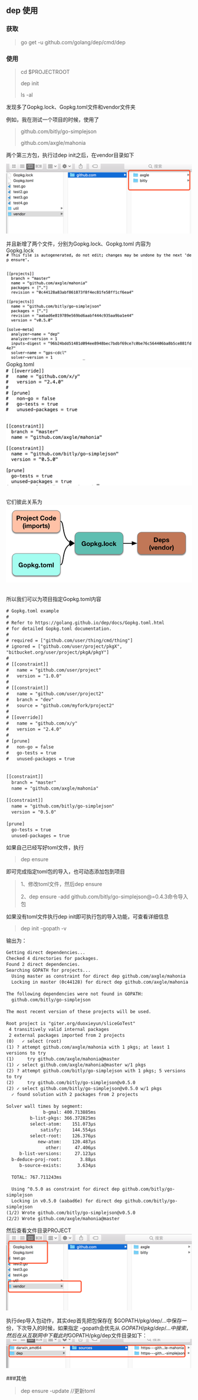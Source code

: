 ## dep 使用

### 获取
>go get -u github.com/golang/dep/cmd/dep


### 使用
>cd $PROJECTROOT
>
>dep init
>
>ls -al

发现多了Gopkg.lock、Gopkg.toml文件和vendor文件夹


例如，我在测试一个项目的时候，使用了
> github.com/bitly/go-simplejson
> 
> github.com/axgle/mahonia

两个第三方包，执行过dep init之后，在vendor目录如下

![](./img/vendor.png)

并且新增了两个文件，分别为Gopkg.lock、Gopkg.toml
内容为<br>
Gopkg.lock
![](./img/pkg.lock.png)
<br>Gopkg.toml
![](./img/pkg.toml.png)

<br>它们彼此关系为
![](./img/lock&toml.png)

<br>所以我们可以为项目指定Gopkg.toml内容<br>

	# Gopkg.toml example
	#
	# Refer to https://golang.github.io/dep/docs/Gopkg.toml.html
	# for detailed Gopkg.toml documentation.
	#
	# required = ["github.com/user/thing/cmd/thing"]
	# ignored = ["github.com/user/project/pkgX", "bitbucket.org/user/project/pkgA/pkgY"]
	#
	# [[constraint]]
	#   name = "github.com/user/project"
	#   version = "1.0.0"
	#
	# [[constraint]]
	#   name = "github.com/user/project2"
	#   branch = "dev"
	#   source = "github.com/myfork/project2"
	#
	# [[override]]
	#   name = "github.com/x/y"
	#   version = "2.4.0"
	#
	# [prune]
	#   non-go = false
	#   go-tests = true
	#   unused-packages = true
							
	
	[[constraint]]
	  branch = "master"
	  name = "github.com/axgle/mahonia"
	
	[[constraint]]
	  name = "github.com/bitly/go-simplejson"
	  version = "0.5.0"
	
	[prune]
	  go-tests = true
	  unused-packages = true

如果自己已经写好toml文件，执行
>dep ensure

即可完成指定toml包的导入，也可动态添加包到项目
>1、修改toml文件，然后dep ensure
>
>2、dep ensure -add github.com/bitly/go-simplejson@=0.4.3命令导入包


如果没有toml文件执行dep init即可执行包的导入功能，可查看详细信息
>dep init -gopath -v

输出为：

	Getting direct dependencies...
	Checked 4 directories for packages.
	Found 2 direct dependencies.
	Searching GOPATH for projects...
	  Using master as constraint for direct dep github.com/axgle/mahonia
	  Locking in master (0c44128) for direct dep github.com/axgle/mahonia
	
	The following dependencies were not found in GOPATH:
	  github.com/bitly/go-simplejson
	
	The most recent version of these projects will be used.
	
	Root project is "giter.org/duoxieyun/sliceGoTest"
	 4 transitively valid internal packages
	 2 external packages imported from 2 projects
	(0)   ✓ select (root)
	(1)	? attempt github.com/axgle/mahonia with 1 pkgs; at least 1 versions to try
	(1)	    try github.com/axgle/mahonia@master
	(1)	✓ select github.com/axgle/mahonia@master w/1 pkgs
	(2)	? attempt github.com/bitly/go-simplejson with 1 pkgs; 5 versions to try
	(2)	    try github.com/bitly/go-simplejson@v0.5.0
	(2)	✓ select github.com/bitly/go-simplejson@v0.5.0 w/1 pkgs
	  ✓ found solution with 2 packages from 2 projects
	
	Solver wall times by segment:
	              b-gmal: 400.713885ms
	         b-list-pkgs: 366.372825ms
	         select-atom:    151.073µs
	             satisfy:    144.554µs
	         select-root:    126.376µs
	            new-atom:    120.487µs
	               other:     47.406µs
	     b-list-versions:     27.123µs
	  b-deduce-proj-root:       3.88µs
	     b-source-exists:      3.634µs
	
	  TOTAL: 767.711243ms
	
	  Using ^0.5.0 as constraint for direct dep github.com/bitly/go-simplejson
	  Locking in v0.5.0 (aabad6e) for direct dep github.com/bitly/go-simplejson
	(1/2) Wrote github.com/bitly/go-simplejson@v0.5.0
	(2/2) Wrote github.com/axgle/mahonia@master


然后查看文件目录PROJECT 
![](./img/project.png)

执行dep导入包动作，其实dep首先把包保存在 $GOPATH/pkg/dep/...中保存一份，下次导入的时候，如果指定 -gopath会优先从 $GOPATH/pkg/dep/...中搜索，然后在从互联网中下载
此时$GOPATH/pkg/dep文件目录如下：
![](./img/dep.cache.png)

###其他

>dep ensure -update    //更新toml